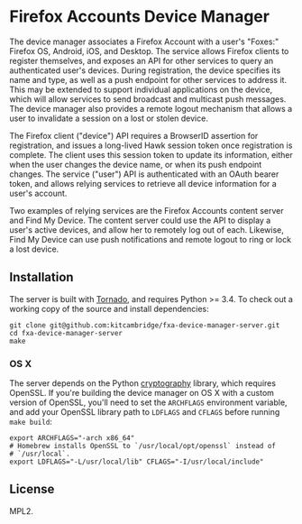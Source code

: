 # Firefox Accounts Device Manager

The device manager associates a Firefox Account with a user's "Foxes:" Firefox OS, Android, iOS, and Desktop. The service allows Firefox clients to register themselves, and exposes an API for other services to query an authenticated user's devices. During registration, the device specifies its name and type, as well as a push endpoint for other services to address it. This may be extended to support individual applications on the device, which will allow services to send broadcast and multicast push messages. The device manager also provides a remote logout mechanism that allows a user to invalidate a session on a lost or stolen device.

The Firefox client ("device") API requires a BrowserID assertion for registration, and issues a long-lived Hawk session token once registration is complete. The client uses this session token to update its information, either when the user changes the device name, or when its push endpoint changes. The service ("user") API is authenticated with an OAuth bearer token, and allows relying services to retrieve all device information for a user's account.

Two examples of relying services are the Firefox Accounts content server and Find My Device. The content server could use the API to display a user's active devices, and allow her to remotely log out of each. Likewise, Find My Device can use push notifications and remote logout to ring or lock a lost device.

## Installation

The server is built with [Tornado](https://tornado.readthedocs.org/), and requires Python >= 3.4. To check out a working copy of the source and install dependencies:

    git clone git@github.com:kitcambridge/fxa-device-manager-server.git
    cd fxa-device-manager-server
    make

### OS X

The server depends on the Python [cryptography](https://cryptography.io/en/latest/installation) library, which requires OpenSSL. If you're building the device manager on OS X with a custom version of OpenSSL, you'll need to set the `ARCHFLAGS` environment variable, and add your OpenSSL library path to `LDFLAGS` and `CFLAGS` before running `make build`:

    export ARCHFLAGS="-arch x86_64"
    # Homebrew installs OpenSSL to `/usr/local/opt/openssl` instead of
    # `/usr/local`.
    export LDFLAGS="-L/usr/local/lib" CFLAGS="-I/usr/local/include"

## License

MPL2.
